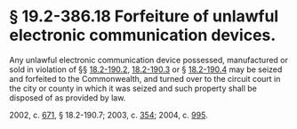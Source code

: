 # § 19.2-386.18 Forfeiture of unlawful electronic communication devices.

<p>Any unlawful electronic communication device possessed, manufactured or sold in violation of §§ <a href='http://law.lis.virginia.gov/vacode/18.2-190.2/'>18.2-190.2</a>, <a href='http://law.lis.virginia.gov/vacode/18.2-190.3/'>18.2-190.3</a> or § <a href='http://law.lis.virginia.gov/vacode/18.2-190.4/'>18.2-190.4</a> may be seized and forfeited to the Commonwealth, and turned over to the circuit court in the city or county in which it was seized and such property shall be disposed of as provided by law.</p><p>2002, c. <a href='http://lis.virginia.gov/cgi-bin/legp604.exe?021+ful+CHAP0671'>671</a>, § 18.2-190.7; 2003, c. <a href='http://lis.virginia.gov/cgi-bin/legp604.exe?031+ful+CHAP0354'>354</a>; 2004, c. <a href='http://lis.virginia.gov/cgi-bin/legp604.exe?041+ful+CHAP0995'>995</a>.</p>